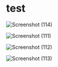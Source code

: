 # test


![Screenshot (114)](https://user-images.githubusercontent.com/53819899/81552699-90686580-93a1-11ea-846e-9f169462be32.png)


![Screenshot (111)](https://user-images.githubusercontent.com/53819899/81552522-42536200-93a1-11ea-8414-ad91d4c3f155.png)


![Screenshot (112)](https://user-images.githubusercontent.com/53819899/81552554-55fec880-93a1-11ea-8742-e6d92845bc83.png)


![Screenshot (113)](https://user-images.githubusercontent.com/53819899/81552588-61ea8a80-93a1-11ea-8596-6d4b088b09bc.png)
